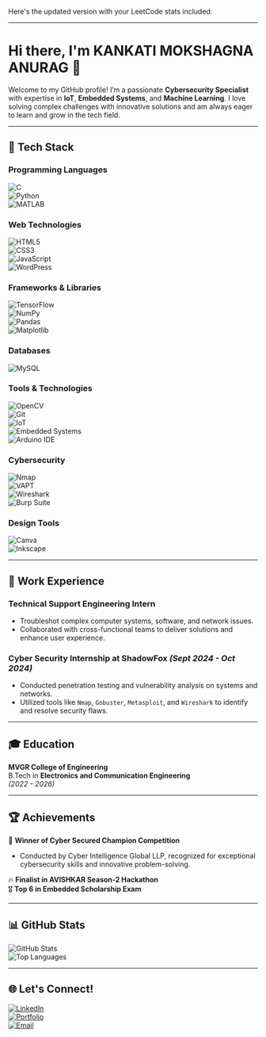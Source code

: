 Here's the updated version with your LeetCode stats included:

---

# Hi there, I'm **KANKATI MOKSHAGNA ANURAG** 👋

Welcome to my GitHub profile! I’m a passionate **Cybersecurity Specialist** with expertise in **IoT**, **Embedded Systems**, and **Machine Learning**. I love solving complex challenges with innovative solutions and am always eager to learn and grow in the tech field.

---

## 🚀 Tech Stack

### Programming Languages  
![C](https://img.shields.io/badge/C-A8B9CC?style=for-the-badge&logo=c&logoColor=white)  
![Python](https://img.shields.io/badge/Python-3776AB?style=for-the-badge&logo=python&logoColor=white)  
![MATLAB](https://img.shields.io/badge/MATLAB-0076A8?style=for-the-badge&logo=mathworks&logoColor=white)

### Web Technologies  
![HTML5](https://img.shields.io/badge/HTML5-E34F26?style=for-the-badge&logo=html5&logoColor=white)  
![CSS3](https://img.shields.io/badge/CSS3-1572B6?style=for-the-badge&logo=css3&logoColor=white)  
![JavaScript](https://img.shields.io/badge/JavaScript-F7DF1E?style=for-the-badge&logo=javascript&logoColor=black)  
![WordPress](https://img.shields.io/badge/WordPress-21759B?style=for-the-badge&logo=wordpress&logoColor=white)

### Frameworks & Libraries  
![TensorFlow](https://img.shields.io/badge/TensorFlow-FF6F00?style=for-the-badge&logo=tensorflow&logoColor=white)  
![NumPy](https://img.shields.io/badge/NumPy-013243?style=for-the-badge&logo=numpy&logoColor=white)  
![Pandas](https://img.shields.io/badge/Pandas-150458?style=for-the-badge&logo=pandas&logoColor=white)  
![Matplotlib](https://img.shields.io/badge/Matplotlib-11557C?style=for-the-badge&logo=plotly&logoColor=white)

### Databases  
![MySQL](https://img.shields.io/badge/MySQL-4479A1?style=for-the-badge&logo=mysql&logoColor=white)

### Tools & Technologies  
![OpenCV](https://img.shields.io/badge/OpenCV-5C3EE8?style=for-the-badge&logo=opencv&logoColor=white)  
![Git](https://img.shields.io/badge/Git-F05032?style=for-the-badge&logo=git&logoColor=white)  
![IoT](https://img.shields.io/badge/IoT-1E4F72?style=for-the-badge&logo=internet-of-things&logoColor=white)  
![Embedded Systems](https://img.shields.io/badge/Embedded_Systems-003B6F?style=for-the-badge&logo=stmicroelectronics&logoColor=white)  
![Arduino IDE](https://img.shields.io/badge/Arduino_IDE-00979D?style=for-the-badge&logo=arduino&logoColor=white)

### Cybersecurity  
![Nmap](https://img.shields.io/badge/Nmap-0E8A16?style=for-the-badge&logo=nmap&logoColor=white)  
![VAPT](https://img.shields.io/badge/VAPT-000000?style=for-the-badge&logo=security&logoColor=white)  
![Wireshark](https://img.shields.io/badge/Wireshark-1679A7?style=for-the-badge&logo=wireshark&logoColor=white)  
![Burp Suite](https://img.shields.io/badge/Burp_Suite-FF6600?style=for-the-badge&logo=burpsuite&logoColor=white)

### Design Tools  
![Canva](https://img.shields.io/badge/Canva-00C4CC?style=for-the-badge&logo=canva&logoColor=white)  
![Inkscape](https://img.shields.io/badge/Inkscape-000000?style=for-the-badge&logo=inkscape&logoColor=white)

---

## 💼 **Work Experience**

### **Technical Support Engineering Intern**  
- Troubleshot complex computer systems, software, and network issues.  
- Collaborated with cross-functional teams to deliver solutions and enhance user experience.

### **Cyber Security Internship at ShadowFox** _(Sept 2024 - Oct 2024)_  
- Conducted penetration testing and vulnerability analysis on systems and networks.  
- Utilized tools like `Nmap`, `Gobuster`, `Metasploit`, and `Wireshark` to identify and resolve security flaws.

---

## 🎓 **Education**

**MVGR College of Engineering**  
B.Tech in **Electronics and Communication Engineering**  
_(2022 - 2026)_

---

## 🏆 **Achievements**

🏅 **Winner of Cyber Secured Champion Competition**  
- Conducted by Cyber Intelligence Global LLP, recognized for exceptional cybersecurity skills and innovative problem-solving.

🔥 **Finalist in AVISHKAR Season-2 Hackathon**  
🎖️ **Top 6 in Embedded Scholarship Exam**

---

## 📊 **GitHub Stats**

![GitHub Stats](https://github-readme-stats.vercel.app/api?username=MokshagnaAnurag&show_icons=true&theme=dark)  
![Top Languages](https://github-readme-stats.vercel.app/api/top-langs/?username=MokshagnaAnurag&layout=compact&theme=dark)

---


## 🌐 **Let's Connect!**

[![LinkedIn](https://img.shields.io/badge/-LinkedIn-05122A?style=flat&logo=linkedin)](https://linkedin.com/in/kankati-mokshagna-anurag)  
[![Portfolio](https://img.shields.io/badge/-Portfolio-05122A?style=flat&logo=google-chrome&logoColor=white)](https://mokshagnaanurag.github.io/Portfolio/)  
[![Email](https://img.shields.io/badge/-Email-05122A?style=flat&logo=gmail)](mailto:kankati.mokshagnaanurag@gmail.com) 

